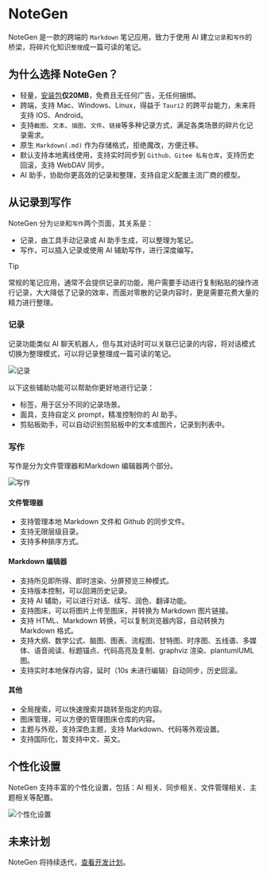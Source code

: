 # NoteGen

NoteGen 是一款的跨端的 `Markdown` 笔记应用，致力于使用 AI 建立`记录`和`写作`的桥梁，将碎片化知识`整理`成一篇可读的笔记。

## 为什么选择 NoteGen？

- 轻量，[安装包](https://github.com/codexu/note-gen/releases)**仅20MB**，免费且无任何广告，无任何捆绑。
- 跨端，支持 Mac、Windows、Linux，得益于 `Tauri2` 的跨平台能力，未来将支持 IOS、Android。
- 支持`截图`、`文本`、`插图`、`文件`、`链接`等多种记录方式，满足各类场景的碎片化记录需求。
- 原生 `Markdown(.md)` 作为存储格式，拒绝魔改，方便迁移。
- 默认支持本地离线使用，支持实时同步到 `Github、Gitee 私有仓库`，支持历史回滚，支持 WebDAV 同步。
- AI 助手，协助你更高效的记录和整理，支持自定义配置主流厂商的模型。

## 从记录到写作

NoteGen 分为`记录`和`写作`两个页面，其关系是：

- 记录，由工具手动记录或 AI 助手生成，可以整理为笔记。
- 写作，可以插入记录或使用 AI 辅助写作，进行深度编写。

> [!TIP]
> 常规的笔记应用，通常不会提供记录的功能，用户需要手动进行复制粘贴的操作进行记录，大大降低了记录的效率，而面对零散的记录内容时，更是需要花费大量的精力进行整理。

### 记录

记录功能类似 AI 聊天机器人，但与其对话时可以关联已记录的内容，将对话模式切换为整理模式，可以将记录整理成一篇可读的笔记。

![记录](https://s2.loli.net/2025/05/23/vGN4wMz8IJDEe62.jpg)

以下这些辅助功能可以帮助你更好地进行记录：

- 标签，用于区分不同的记录场景。
- 面具，支持自定义 prompt，精准控制你的 AI 助手。
- 剪贴板助手，可以自动识别剪贴板中的文本或图片，记录到列表中。

### 写作

写作是分为文件管理器和Markdown 编辑器两个部分。

![写作](https://s2.loli.net/2025/05/23/nafSLluZvXrNqVF.jpg)

#### 文件管理器

- 支持管理本地 Markdown 文件和 Github 的同步文件。
- 支持无限层级目录。
- 支持多种排序方式。

#### Markdown 编辑器

- 支持所见即所得、即时渲染、分屏预览三种模式。
- 支持版本控制，可以回溯历史记录。
- 支持 AI 辅助，可以进行对话、续写、润色、翻译功能。
- 支持图床，可以将图片上传至图床，并转换为 Markdown 图片链接。
- 支持 HTML、Markdown 转换，可以复制浏览器内容，自动转换为 Markdown 格式。
- 支持大纲、数学公式、脑图、图表、流程图、甘特图、时序图、五线谱、多媒体、语音阅读、标题锚点、代码高亮及复制、graphviz 渲染、plantumlUML 图。
- 支持实时本地保存内容，延时（10s 未进行编辑）自动同步，历史回滚。

#### 其他

- 全局搜索，可以快速搜索并跳转至指定的内容。
- 图床管理，可以方便的管理图床仓库的内容。
- 主题与外观，支持深色主题，支持 Markdown、代码等外观设置。
- 支持国际化，暂支持中文、英文。

## 个性化设置

NoteGen 支持丰富的个性化设置，包括：AI 相关、同步相关、文件管理相关、主题相关等配置。

![个性化设置](https://s2.loli.net/2025/05/23/4g2Oop8SzG6kQmH.jpg)

## 未来计划

NoteGen 将持续迭代，[查看开发计划](https://github.com/codexu/note-gen/issues/46)。

